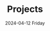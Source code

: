 ---
aliases: 
tags:
categories:
draft: false
slug: 
layout: section
githubrepo: 
keywords: 
type: 
date:
- 2024-04-12 Friday
description: 
title: Projects
lastMod: 2024-06-22
---